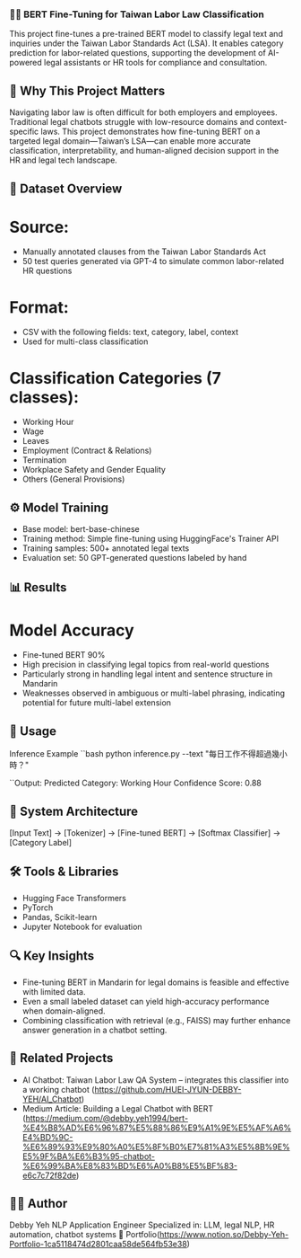 ### 🧑‍⚖️ BERT Fine-Tuning for Taiwan Labor Law Classification
This project fine-tunes a pre-trained BERT model to classify legal text and inquiries under the Taiwan Labor Standards Act (LSA). It enables category prediction for labor-related questions, supporting the development of AI-powered legal assistants or HR tools for compliance and consultation.

## 📌 Why This Project Matters
Navigating labor law is often difficult for both employers and employees. Traditional legal chatbots struggle with low-resource domains and context-specific laws.
This project demonstrates how fine-tuning BERT on a targeted legal domain—Taiwan’s LSA—can enable more accurate classification, interpretability, and human-aligned decision support in the HR and legal tech landscape.

## 🧾 Dataset Overview
# Source:
- Manually annotated clauses from the Taiwan Labor Standards Act
- 50 test queries generated via GPT-4 to simulate common labor-related HR questions
# Format:
- CSV with the following fields: text, category, label, context
- Used for multi-class classification
# Classification Categories (7 classes):
- Working Hour
- Wage
- Leaves
- Employment (Contract & Relations)
- Termination
- Workplace Safety and Gender Equality
- Others (General Provisions)

## ⚙️ Model Training
- Base model: bert-base-chinese
- Training method: Simple fine-tuning using HuggingFace's Trainer API
- Training samples: 500+ annotated legal texts
- Evaluation set: 50 GPT-generated questions labeled by hand

## 📊 Results
# Model	Accuracy
- Fine-tuned BERT	90%
- High precision in classifying legal topics from real-world questions
- Particularly strong in handling legal intent and sentence structure in Mandarin
- Weaknesses observed in ambiguous or multi-label phrasing, indicating potential for future multi-label extension

## 🧪 Usage
Inference Example
``bash
python inference.py --text "每日工作不得超過幾小時？"

``Output:
Predicted Category: Working Hour
Confidence Score: 0.88

## 🧭 System Architecture
[Input Text] → [Tokenizer] → [Fine-tuned BERT] → [Softmax Classifier] → [Category Label]

## 🛠 Tools & Libraries
- Hugging Face Transformers
- PyTorch
- Pandas, Scikit-learn
- Jupyter Notebook for evaluation

## 🔍 Key Insights
- Fine-tuning BERT in Mandarin for legal domains is feasible and effective with limited data.
- Even a small labeled dataset can yield high-accuracy performance when domain-aligned.
- Combining classification with retrieval (e.g., FAISS) may further enhance answer generation in a chatbot setting.

## 🧱 Related Projects
- AI Chatbot: Taiwan Labor Law QA System – integrates this classifier into a working chatbot (https://github.com/HUEI-JYUN-DEBBY-YEH/AI_Chatbot)
- Medium Article: Building a Legal Chatbot with BERT (https://medium.com/@debby.yeh1994/bert-%E4%B8%AD%E6%96%87%E5%88%86%E9%A1%9E%E5%AF%A6%E4%BD%9C-%E6%89%93%E9%80%A0%E5%8F%B0%E7%81%A3%E5%8B%9E%E5%9F%BA%E6%B3%95-chatbot-%E6%99%BA%E8%83%BD%E6%A0%B8%E5%BF%83-e6c7c72f82de)

## 👩‍💻 Author
Debby Yeh
NLP Application Engineer
Specialized in: LLM, legal NLP, HR automation, chatbot systems
🔗 Portfolio(https://www.notion.so/Debby-Yeh-Portfolio-1ca5118474d2801caa58de564fb53e38)

